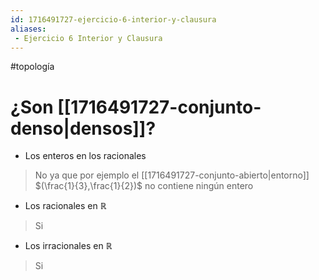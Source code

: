 ```yaml
---
id: 1716491727-ejercicio-6-interior-y-clausura
aliases:
 - Ejercicio 6 Interior y Clausura
---
```


#topología 
# ¿Son [[1716491727-conjunto-denso|densos]]?

- Los enteros en los racionales

>No ya que por ejemplo el [[1716491727-conjunto-abierto|entorno]] $(\frac{1}{3},\frac{1}{2})$ no contiene ningún entero

- Los racionales en $\mathbb{R}$

>Si

- Los irracionales en $\mathbb{R}$

>Si